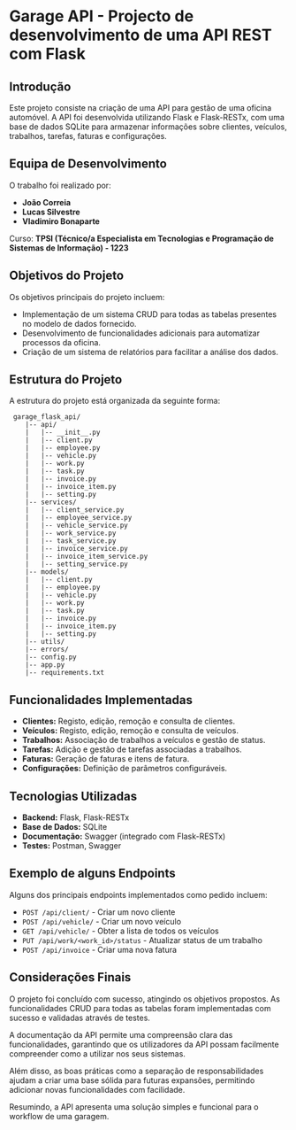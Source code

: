 # Garage API - Projecto de desenvolvimento de uma API REST com Flask

## Introdução

Este projeto consiste na criação de uma API para gestão de uma oficina automóvel. A API foi desenvolvida utilizando Flask e Flask-RESTx, com uma base de dados SQLite para armazenar informações sobre clientes, veículos, trabalhos, tarefas, faturas e configurações.

## Equipa de Desenvolvimento

O trabalho foi realizado por:

- **João Correia**
- **Lucas Silvestre**
- **Vladimiro Bonaparte**

Curso: **TPSI (Técnico/a Especialista em Tecnologias e Programação de Sistemas de Informação) - 1223**

## Objetivos do Projeto

Os objetivos principais do projeto incluem:

- Implementação de um sistema CRUD para todas as tabelas presentes no modelo de dados fornecido.
- Desenvolvimento de funcionalidades adicionais para automatizar processos da oficina.
- Criação de um sistema de relatórios para facilitar a análise dos dados.

## Estrutura do Projeto

A estrutura do projeto está organizada da seguinte forma:

```text
 garage_flask_api/
    |-- api/
    |   |-- __init__.py
    |   |-- client.py
    |   |-- employee.py
    |   |-- vehicle.py
    |   |-- work.py
    |   |-- task.py
    |   |-- invoice.py
    |   |-- invoice_item.py
    |   |-- setting.py
    |-- services/
    |   |-- client_service.py
    |   |-- employee_service.py
    |   |-- vehicle_service.py
    |   |-- work_service.py
    |   |-- task_service.py
    |   |-- invoice_service.py
    |   |-- invoice_item_service.py
    |   |-- setting_service.py
    |-- models/
    |   |-- client.py
    |   |-- employee.py
    |   |-- vehicle.py
    |   |-- work.py
    |   |-- task.py
    |   |-- invoice.py
    |   |-- invoice_item.py
    |   |-- setting.py
    |-- utils/
    |-- errors/
    |-- config.py
    |-- app.py
    |-- requirements.txt
```

## Funcionalidades Implementadas

- **Clientes:** Registo, edição, remoção e consulta de clientes.
- **Veículos:** Registo, edição, remoção e consulta de veículos.
- **Trabalhos:** Associação de trabalhos a veículos e gestão de status.
- **Tarefas:** Adição e gestão de tarefas associadas a trabalhos.
- **Faturas:** Geração de faturas e itens de fatura.
- **Configurações:** Definição de parâmetros configuráveis.

## Tecnologias Utilizadas

- **Backend:** Flask, Flask-RESTx
- **Base de Dados:** SQLite
- **Documentação:** Swagger (integrado com Flask-RESTx)
- **Testes:** Postman, Swagger

## Exemplo de alguns Endpoints

Alguns dos principais endpoints implementados como pedido incluem:

- `POST /api/client/` - Criar um novo cliente
- `POST /api/vehicle/` - Criar um novo veículo
- `GET /api/vehicle/` - Obter a lista de todos os veículos
- `PUT /api/work/<work_id>/status` - Atualizar status de um trabalho
- `POST /api/invoice` - Criar uma nova fatura

## Considerações Finais

O projeto foi concluído com sucesso, atingindo os objetivos propostos. As funcionalidades CRUD para todas as tabelas foram implementadas com sucesso e validadas através de testes.

A documentação da API permite uma compreensão clara das funcionalidades, garantindo que os utilizadores da API possam facilmente compreender como a utilizar nos seus sistemas.

Além disso, as boas práticas como a separação de responsabilidades ajudam a criar uma base sólida para futuras expansões, permitindo adicionar novas funcionalidades com facilidade.

Resumindo, a API apresenta uma solução simples e funcional para o workflow de uma garagem.
